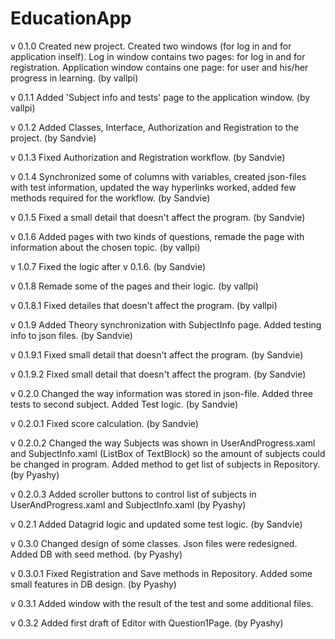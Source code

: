 # EducationApp
v 0.1.0 Created new project. Created two windows (for log in and for application inself). Log in window contains two pages: for log in and 
for registration. Application window contains one page: for user and his/her progress in learning. (by vallpi)

v 0.1.1 Added 'Subject info and tests' page to the application window. (by vallpi)

v 0.1.2 Added Classes, Interface, Authorization and Registration to the project. (by Sandvie)

v 0.1.3 Fixed Authorization and Registration workflow. (by Sandvie)

v 0.1.4 Synchronized some of columns with variables, created json-files with test information, updated the way hyperlinks worked, added few methods required for the workflow. (by Sandvie)

v 0.1.5 Fixed a small detail that doesn't affect the program. (by Sandvie)

v 0.1.6 Added pages with two kinds of questions, remade the page with information about the chosen topic. (by vallpi)

v 1.0.7 Fixed the logic after v 0.1.6. (by Sandvie)

v 0.1.8 Remade some of the pages and their logic. (by vallpi)

v 0.1.8.1 Fixed detailes that doesn't affect the program. (by vallpi)

v 0.1.9 Added Theory synchronization with SubjectInfo page. Added testing info to json files. (by Sandvie)

v 0.1.9.1 Fixed small detail that doesn't affect the program. (by Sandvie)

v 0.1.9.2 Fixed small detail that doesn't affect the program. (by Sandvie)

v 0.2.0 Changed the way information was stored in json-file. Added three tests to second subject. Added Test logic. (by Sandvie)

v 0.2.0.1 Fixed score calculation. (by Sandvie)

v 0.2.0.2 Changed the way Subjects was shown in UserAndProgress.xaml and SubjectInfo.xaml (ListBox of TextBlock) so the amount of subjects could be changed in program. Added method to get list of subjects in Repository. (by Pyashy)

v 0.2.0.3 Added scroller buttons to control list of subjects in UserAndProgress.xaml and SubjectInfo.xaml (by Pyashy)

v 0.2.1 Added Datagrid logic and updated some test logic. (by Sandvie)

v 0.3.0 Changed design of some classes. Json files were redesigned. Added DB with seed method. (by Pyashy)

v 0.3.0.1 Fixed Registration and Save methods in Repository. Added some small features in DB design. (by Pyashy)

v 0.3.1 Added window with the result of the test and some additional files.

v 0.3.2 Added first draft of Editor with Question1Page. (by Pyashy)
